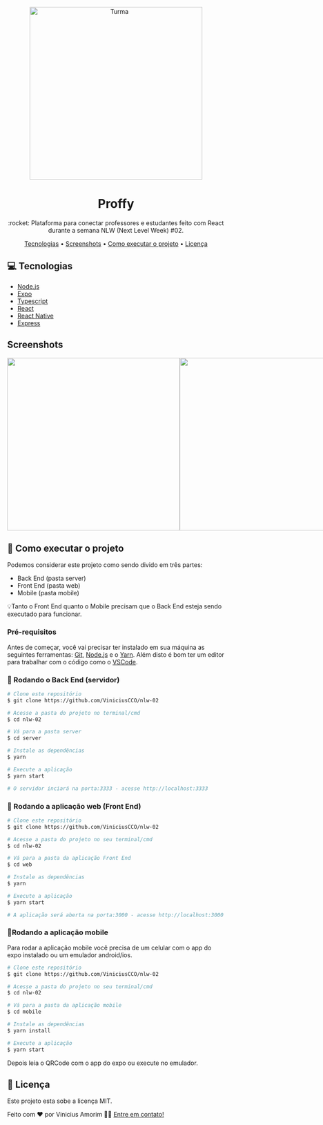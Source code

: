 <p align="center">
   <img src="https://github.com/ViniciusCCO/nlw-02/assets/landing.svg" alt="Turma" width="400"/>   
</p>

<h1 align="center">Proffy</h1>
<p align="center">:rocket: Plataforma para conectar professores e estudantes feito com React durante a semana NLW (Next Level Week) #02.</p>

<p align="center">
 <a href="#computer-Tecnologias">Tecnologias</a> •
 <a href="#Screenshots">Screenshots</a> • 
 <a href="#rocket-Como-executar-o-projeto">Como executar o projeto</a> • 
 <a href="#memo-licença">Licença</a>
</p>

## :computer: Tecnologias
<ul>
  <li><a href="https://nodejs.org/">Node.js</a></li>
  <li><a href="https://expo.io/">Expo</a></li>
  <li><a href="https://www.typescriptlang.org/">Typescript</a></li>
  <li><a href="https://reactjs.org/">React</a></li>
  <li><a href="https://reactnative.dev/">React Native</a></li>
  <li><a href="https://expressjs.com/en/api.html#express">Express</a></li>
</ul>

## Screenshots
<div style="display: flex; flex-direction: 'row'; align-items: 'center';">
   <img src="https://github.com/ViniciusCCO/nlw-02/assets/web-landing.png" width="400px">
   <img src="https://github.com/ViniciusCCO/nlw-02/assets/web-list.png" width="400px">
</div>

## :rocket: Como executar o projeto

<p>Podemos considerar este projeto como sendo divido em três partes:</p>
<ul>
  <li>Back End (pasta server)</li>
  <li>Front End (pasta web)</li>
  <li>Mobile (pasta mobile)</li>
</ul>

<p>💡Tanto o Front End quanto o Mobile precisam que o Back End esteja sendo executado para funcionar.</p>

### Pré-requisitos

<p>Antes de começar, você vai precisar ter instalado em sua máquina as seguintes ferramentas:
<a href="https://git-scm.com">Git</a>, <a href="https://nodejs.org/">Node.js</a> e o <a href="https://yarnpkg.com/">Yarn</a>. 
Além disto é bom ter um editor para trabalhar com o código como o <a href="https://code.visualstudio.com/">VSCode</a>.</p>

### 🎲 Rodando o Back End (servidor)

```bash
# Clone este repositório
$ git clone https://github.com/ViniciusCCO/nlw-02

# Acesse a pasta do projeto no terminal/cmd
$ cd nlw-02

# Vá para a pasta server
$ cd server

# Instale as dependências
$ yarn

# Execute a aplicação
$ yarn start

# O servidor inciará na porta:3333 - acesse http://localhost:3333 
```

### 🧭 Rodando a aplicação web (Front End)

```bash
# Clone este repositório
$ git clone https://github.com/ViniciusCCO/nlw-02

# Acesse a pasta do projeto no seu terminal/cmd
$ cd nlw-02

# Vá para a pasta da aplicação Front End
$ cd web

# Instale as dependências
$ yarn

# Execute a aplicação
$ yarn start

# A aplicação será aberta na porta:3000 - acesse http://localhost:3000
```

### 📱Rodando a aplicação mobile

<p>Para rodar a aplicação mobile você precisa de um celular com o app do expo instalado ou um emulador android/ios.</p>

```bash
# Clone este repositório
$ git clone https://github.com/ViniciusCCO/nlw-02

# Acesse a pasta do projeto no seu terminal/cmd
$ cd nlw-02

# Vá para a pasta da aplicação mobile
$ cd mobile

# Instale as dependências
$ yarn install

# Execute a aplicação
$ yarn start
```
<p>Depois leia o QRCode com o app do expo ou execute no emulador.</p>

## :memo: Licença

Este projeto esta sobe a licença MIT.

Feito com ❤️ por Vinicius Amorim 👋🏽 [Entre em contato!](https://www.linkedin.com/in/vinicius-amorim-6505/)
